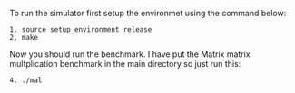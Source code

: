 To run the simulator first setup the environmet using the command below:
```
1. source setup_environment release
2. make
```
Now you should run the benchmark. I have put the Matrix matrix multplication benchmark in the main directory so just run this:
```
4. ./mal
```
